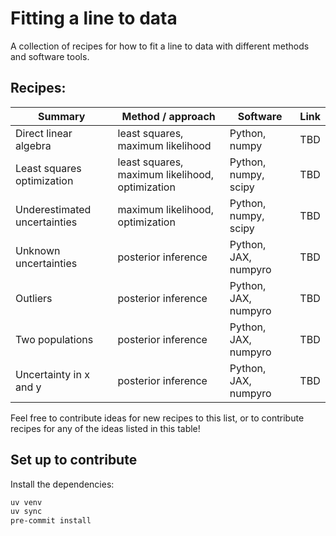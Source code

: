 # Fitting a line to data

A collection of recipes for how to fit a line to data with different methods and
software tools.

## Recipes:

| Summary | Method / approach | Software | Link |
|---------|-------------------|----------|------|
| Direct linear algebra | least squares, maximum likelihood | Python, numpy | TBD |
| Least squares optimization | least squares, maximum likelihood, optimization | Python, numpy, scipy | TBD |
| Underestimated uncertainties | maximum likelihood, optimization | Python, numpy, scipy | TBD |
| Unknown uncertainties | posterior inference | Python, JAX, numpyro | TBD |
| Outliers | posterior inference | Python, JAX, numpyro | TBD |
| Two populations | posterior inference | Python, JAX, numpyro | TBD |
| Uncertainty in x and y | posterior inference | Python, JAX, numpyro | TBD |

Feel free to contribute ideas for new recipes to this list, or to contribute recipes for
any of the ideas listed in this table!


## Set up to contribute

Install the dependencies:

```bash
uv venv
uv sync
pre-commit install
```

